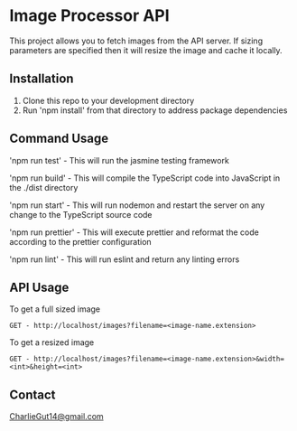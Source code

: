 # Image Processor API

This project allows you to fetch images from the API server. If sizing parameters are specified then it will resize the image and cache it locally.

## Installation

1. Clone this repo to your development directory
2. Run 'npm install' from that directory to address package dependencies

## Command Usage

'npm run test' - This will run the jasmine testing framework

'npm run build' - This will compile the TypeScript code into JavaScript in the ./dist directory

'npm run start' - This will run nodemon and restart the server on any change to the TypeScript source code

'npm run prettier' - This will execute prettier and reformat the code according to the prettier configuration

'npm run lint' - This will run eslint and return any linting errors

## API Usage
To get a full sized image
```
GET - http://localhost/images?filename=<image-name.extension>
```

To get a resized image
```
GET - http://localhost/images?filename=<image-name.extension>&width=<int>&height=<int>
```

## Contact
[CharlieGut14@gmail.com](charliegut14@gmail.com)
